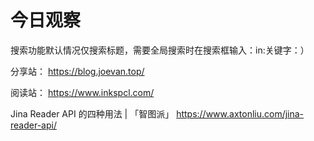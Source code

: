 # 今日观察

搜索功能默认情况仅搜索标题，需要全局搜索时在搜索框输入：in:关键字：）  

分享站： https://blog.joevan.top/  

阅读站： https://www.inkspcl.com/  

Jina Reader API 的四种用法 | 「智图派」  https://www.axtonliu.com/jina-reader-api/  
